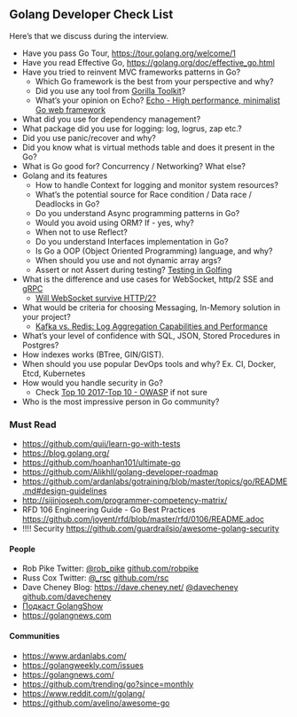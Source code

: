 ## Golang Developer Check List
Here’s that we discuss during the interview.

- Have you pass Go Tour, https://tour.golang.org/welcome/1
- Have you read Effective Go, https://golang.org/doc/effective_go.html
- Have you tried to reinvent MVC frameworks patterns in Go?
    * Which Go framework is the best from your perspective and why?
    * Did you use any tool from [Gorilla Toolkit](http://www.gorillatoolkit.org/)?
    * What’s your opinion on Echo? [Echo - High performance, minimalist Go web framework](https://echo.labstack.com/)
- What did you use for dependency management?
- What package did you use for logging: log, logrus, zap etc.?
- Did you use panic/recover and why?
- Did you know what is virtual methods table and does it present in the Go?
- What is Go good for? Concurrency / Networking? What else?
- Golang and its features
    * How to handle Context for logging and monitor system resources?
    * What’s the potential source for Race condition / Data race / Deadlocks in Go?
    * Do you understand Async programming patterns in Go?
    * Would you avoid using ORM? If - yes, why?
    * When not to use Reflect?
    * Do you understand Interfaces implementation in Go?
    * Is Go a OOP (Object Oriented Programming) language, and why?
    * When should you use and not dynamic array args?
    * Assert or not Assert during testing? [Testing in Golfing](https://medium.com/@thejasbabu/testing-in-golang-c378b351002d)
- What is the difference and use cases for WebSocket, http/2 SSE and [gRPC](https://grpc.io/)
    * [Will WebSocket survive HTTP/2?](https://www.infoq.com/articles/websocket-and-http2-coexist)
- What would be criteria for choosing Messaging, In-Memory solution in your project?
    * [Kafka vs. Redis: Log Aggregation Capabilities and Performance](https://logz.io/blog/kafka-vs-redis/)
- What’s your level of confidence with SQL, JSON, Stored Procedures in Postgres?
- How indexes works (BTree, GIN/GIST).
- When should you use popular DevOps tools and why? Ex. CI, Docker, Etcd, Kubernetes
- How would you handle security in Go?
    * Check [Top 10 2017-Top 10 - OWASP](https://www.owasp.org/index.php/Top_10_2017-Top_10) if not sure
- Who is the most impressive person in Go community?

### Must Read
* https://github.com/quii/learn-go-with-tests
* https://blog.golang.org/ 
* https://github.com/hoanhan101/ultimate-go
* https://github.com/Alikhll/golang-developer-roadmap
* https://github.com/ardanlabs/gotraining/blob/master/topics/go/README.md#design-guidelines
* http://sijinjoseph.com/programmer-competency-matrix/
* RFD 106 Engineering Guide - Go Best Practices https://github.com/joyent/rfd/blob/master/rfd/0106/README.adoc
* !!!! Security https://github.com/guardrailsio/awesome-golang-security 

#### People
* Rob Pike Twitter: [@rob_pike](https://twitter.com/rob_pike) [github.com/robpike](https://github.com/robpike)
* Russ Cox Twitter: [@_rsc](https://twitter.com/_rsc) [github.com/rsc](https://github.com/rsc)
* Dave Cheney Blog: https://dave.cheney.net/ [@davecheney](https://twitter.comdavecheney) [github.com/davecheney](https://github.com/davecheney)
* [Подкаст GolangShow](https://golangshow.com/)
* https://golangnews.com

#### Communities
- https://www.ardanlabs.com/ 
- https://golangweekly.com/issues
- https://golangnews.com/
- https://github.com/trending/go?since=monthly
- https://www.reddit.com/r/golang/
- https://github.com/avelino/awesome-go


